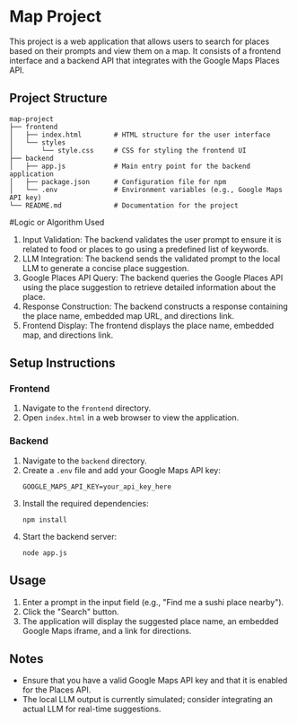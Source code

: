 # Map Project

This project is a web application that allows users to search for places based on their prompts and view them on a map. It consists of a frontend interface and a backend API that integrates with the Google Maps Places API.

## Project Structure

```
map-project
├── frontend
│   ├── index.html        # HTML structure for the user interface
│   └── styles
│       └── style.css     # CSS for styling the frontend UI
├── backend
│   ├── app.js            # Main entry point for the backend application
│   ├── package.json      # Configuration file for npm
│   └── .env              # Environment variables (e.g., Google Maps API key)
└── README.md             # Documentation for the project
```

#Logic or Algorithm Used
1.	Input Validation:
   The backend validates the user prompt to ensure it is related to food or places to go using a predefined list of keywords.
2.	LLM Integration:
   The backend sends the validated prompt to the local LLM to generate a concise place suggestion.
3.	Google Places API Query:
   The backend queries the Google Places API using the place suggestion to retrieve detailed information about the place.
4.	Response Construction:
   The backend constructs a response containing the place name, embedded map URL, and directions link.
5.	Frontend Display:
   The frontend displays the place name, embedded map, and directions link.


## Setup Instructions

### Frontend

1. Navigate to the `frontend` directory.
2. Open `index.html` in a web browser to view the application.

### Backend

1. Navigate to the `backend` directory.
2. Create a `.env` file and add your Google Maps API key:
   ```
   GOOGLE_MAPS_API_KEY=your_api_key_here
   ```
3. Install the required dependencies:
   ```
   npm install
   ```
4. Start the backend server:
   ```
   node app.js
   ```

## Usage

1. Enter a prompt in the input field (e.g., "Find me a sushi place nearby").
2. Click the "Search" button.
3. The application will display the suggested place name, an embedded Google Maps iframe, and a link for directions.

## Notes

- Ensure that you have a valid Google Maps API key and that it is enabled for the Places API.
- The local LLM output is currently simulated; consider integrating an actual LLM for real-time suggestions.
